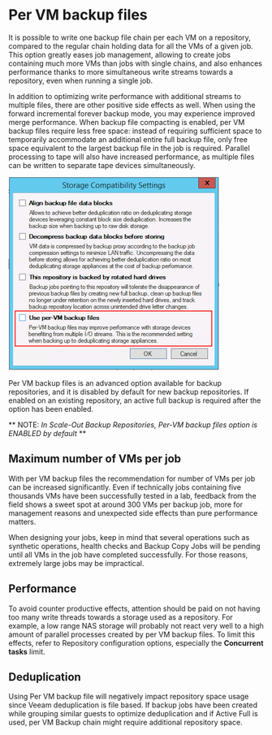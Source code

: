 <!--- This was last Changed 03-05-17 by PS --->
# Per VM backup files
It is possible to write one backup file chain per each VM on a repository, compared to the regular chain holding data for all the VMs of a given job. This option greatly eases job management, allowing to create jobs containing much more VMs than jobs with single chains, and also enhances performance thanks to more simultaneous write streams towards a repository, even when running a single job.

In addition to optimizing write performance with additional streams to multiple files, there are other positive side effects as well. When using the forward incremental forever backup mode, you may experience improved merge performance. When backup file compacting is enabled, per VM backup files require less free space: instead of requiring sufficient space to temporarily accommodate an additional entire full backup file, only free space equivalent to the largest backup file in the job is required. Parallel processing to tape will also have increased performance, as multiple files can be written to separate tape devices simultaneously.

![Per VM backup files](./repository_planning_pervm_1.png)

Per VM backup files is an advanced option available for backup repositories, and it is disabled by default for new backup repositories. If enabled on an existing repository, an active full backup is required after the option has been enabled.

** NOTE: *In Scale-Out Backup Repositories, Per-VM backup files option is ENABLED by default* **

## Maximum number of VMs per job
With per VM backup files the recommendation for number of VMs per job can be increased significantly. Even if technically jobs containing five thousands VMs have been successfully tested in a lab, feedback from the field shows a sweet spot at around 300 VMs per backup job, more for management reasons and unexpected side effects than pure performance matters.

When designing your jobs, keep in mind that several operations such as synthetic operations, health checks and Backup Copy Jobs will be pending until all VMs in the job have completed successfully. For those reasons, extremely large jobs may be impractical.

## Performance
To avoid counter productive effects, attention should be paid on not having too many write threads towards a storage used as a repository. For example, a low range NAS storage will probably not react very well to a high amount of parallel processes created by per VM backup files. To limit this effects, refer to Repository configuration options, especially the **Concurrent tasks** limit.

## Deduplication
Using Per VM backup file will negatively impact repository space usage since Veeam deduplication is file based. If backup jobs have been created while grouping similar guests to optimize deduplication and if Active Full is used, per VM Backup chain might require additional repository space. 
